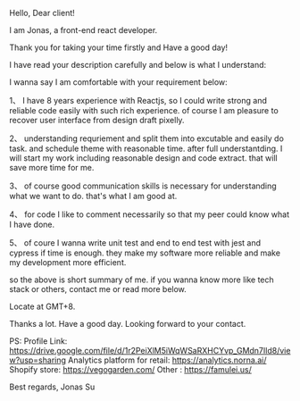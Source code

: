 Hello, Dear client!

I am Jonas, a front-end react developer. 

Thank you for taking your time firstly and Have a good day!

I have read your description carefully and below is what I understand:



I wanna say I am comfortable with your requirement below:

1、 I have 8 years experience with Reactjs, so I could write strong and reliable code easily with such rich experience. of course I am pleasure to recover user interface from design draft pixelly. 

2、 understanding requriement and split them into excutable and easily do task. and schedule theme with reasonable time. after full understantding. I will start my work including reasonable design and code extract. that will save more time for me.

3、 of course good communication skills is necessary for understanding what we want to do. that's what I am good at.

4、 for code I like to comment necessarily so that my peer could know what I have done.

5、 of coure I wanna write unit test and end to end test with jest and cypress if time is enough. they make my software more reliable and make my development more efficient.


so the above is short summary of me. if you wanna know more like tech stack or others, contact me or read more below.

Locate at GMT+8.

Thanks a lot. Have a good day. Looking forward to your contact.

PS:
Profile Link: https://drive.google.com/file/d/1r2PeiXlM5iWqWSaRXHCYvp_GMdn7Ild8/view?usp=sharing
Analytics platform for retail: https://analytics.norna.ai/
Shopify store: https://vegogarden.com/
Other : https://famulei.us/


Best regards,
Jonas Su
